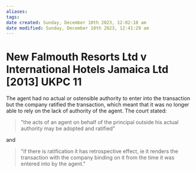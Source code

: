```yaml
---
aliases: 
tags: 
date created: Sunday, December 10th 2023, 12:02:18 am
date modified: Sunday, December 10th 2023, 12:41:29 am
---
```


# New Falmouth Resorts Ltd v International Hotels Jamaica Ltd [2013] UKPC 11

 The agent had no actual or ostensible authority to enter into the transaction but the company ratified the transaction, which meant that it was no longer able to rely on the lack of authority of the agent. The court stated:

 >"the acts of an agent on behalf of the principal outside his actual authority may be adopted and ratified"

 

 and

 >"if there is ratification it has retrospective effect, ie it renders the transaction with the company binding on it from the time it was entered into by the agent."
